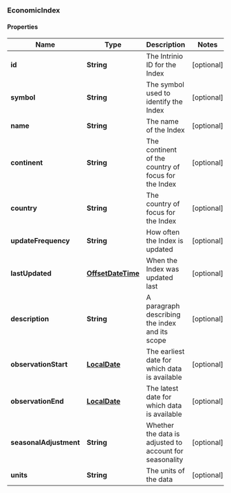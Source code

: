 
### EconomicIndex

#### Properties
Name | Type | Description | Notes
------------ | ------------- | ------------- | -------------
**id** | **String** | The Intrinio ID for the Index |  [optional]
**symbol** | **String** | The symbol used to identify the Index |  [optional]
**name** | **String** | The name of the Index |  [optional]
**continent** | **String** | The continent of the country of focus for the Index |  [optional]
**country** | **String** | The country of focus for the Index |  [optional]
**updateFrequency** | **String** | How often the Index is updated |  [optional]
**lastUpdated** | [**OffsetDateTime**](OffsetDateTime.md) | When the Index was updated last |  [optional]
**description** | **String** | A paragraph describing the index and its scope |  [optional]
**observationStart** | [**LocalDate**](LocalDate.md) | The earliest date for which data is available |  [optional]
**observationEnd** | [**LocalDate**](LocalDate.md) | The latest date for which data is available |  [optional]
**seasonalAdjustment** | **String** | Whether the data is adjusted to account for seasonality |  [optional]
**units** | **String** | The units of the data |  [optional]



